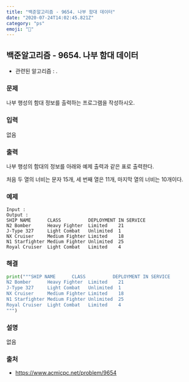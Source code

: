 ```yaml
---
title: "백준알고리즘 - 9654. 나부 함대 데이터"
date: "2020-07-24T14:02:45.821Z"
category: "ps"
emoji: "🚢"
---
```


## 백준알고리즘 - 9654. 나부 함대 데이터

- 관련된 알고리즘 : .

### 문제

나부 행성의 함대 정보를 출력하는 프로그램을 작성하시오.

### 입력

없음

### 출력

나부 행성의 함대의 정보를 아래와 예제 출력과 같은 표로 출력한다.

처음 두 열의 너비는 문자 15개, 세 번째 열은 11개, 마지막 열의 너비는 10개이다.

### 예제

```
Input : 
Output : 
SHIP NAME      CLASS          DEPLOYMENT IN SERVICE
N2 Bomber      Heavy Fighter  Limited    21        
J-Type 327     Light Combat   Unlimited  1         
NX Cruiser     Medium Fighter Limited    18        
N1 Starfighter Medium Fighter Unlimited  25        
Royal Cruiser  Light Combat   Limited    4         
```

### 해결

```python
print("""SHIP NAME      CLASS          DEPLOYMENT IN SERVICE
N2 Bomber      Heavy Fighter  Limited    21        
J-Type 327     Light Combat   Unlimited  1         
NX Cruiser     Medium Fighter Limited    18        
N1 Starfighter Medium Fighter Unlimited  25        
Royal Cruiser  Light Combat   Limited    4         
""")
```

### 설명

없음

### 출처

- https://www.acmicpc.net/problem/9654
